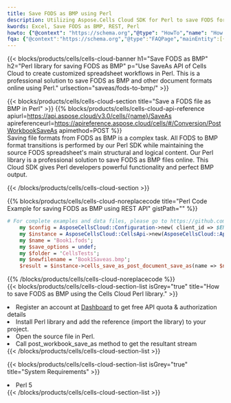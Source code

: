 ```yaml
---
title: Save FODS as BMP using Perl 
description: Utilizing Aspose.Cells Cloud SDK for Perl to save FODS format file as BMP format file. 
kwords: Excel, Save FODS as BMP, REST, Perl
howto: {"@context": "https://schema.org","@type": "HowTo","name": "How to save FODS as BMP using the Cells Cloud Perl library.","description": "How to save FODS as BMP using the Cells Cloud Perl library.","image": {"@type": "ImageObject"},"url": "/perl/saveas/fods-to-bmp/","step": [{ "@type": "HowToStep","name": "How to save FODS as BMP using the Cells Cloud Perl library. step 1", "image": {"@type": "ImageObject",},"url": "/perl/saveas/fods-to-bmp/","text": "Register an account at <a href='https://dashboard.aspose.cloud/'>Dashboard</a> to get free API quota & authorization details",},{ "@type": "HowToStep","name": "How to save FODS as BMP using the Cells Cloud Perl library. step 1", "image": {"@type": "ImageObject",},"url": "/perl/saveas/fods-to-bmp/","text": "Install Perl library and add the reference (import the library) to your project.",},{ "@type": "HowToStep","name": "How to save FODS as BMP using the Cells Cloud Perl library. step 1", "image": {"@type": "ImageObject",},"url": "/perl/saveas/fods-to-bmp/","text": "Open the source file in Perl.",},{ "@type": "HowToStep","name": "How to save FODS as BMP using the Cells Cloud Perl library. step 1", "image": {"@type": "ImageObject",},"url": "/perl/saveas/fods-to-bmp/","text": "Call post_workbook_save_as method to get the resultant stream",}, ],"supply": {"@type": "HowToSupply","name": "document"},"tool": [{"@type": "HowToTool","name": "VIM, Visual Studio Code, Eclipse"},{"@type": "HowToTool","name": "Aspose Cells"}],"totalTime": "PT6M"}
fqa: {"@context":"https://schema.org","@type":"FAQPage","mainEntity":[{"@type":"Question","name":"Why save file as other formats file in C# using REST API?","acceptedAnswer":{"@type":"Answer","text":"Documents are encoded in many ways, and some files may be incompatible with the software you use. To open and read such files, just save them as appropriate file formats.<br/><ol><li>Install .NET SDK and add the reference (import the library) to your project.</li><li>Open the source file in C# using REST API.</li><li>Call the PostWorkbookSaveAsRequest() method, passing an output filename with required extension.</li><li>Get the result of save as a separate file.</li></ol>"}},{"@type":"Question","name":"What file formats can I save as with your C# library?","acceptedAnswer":{"@type":"Answer","text":"We support a variety of file formats for conversion using .NET library, including XLSX, Excel, xls , PDF, CSV, HTML, Markdown, XML, PNG, JPG, TIFF, Json, TXT and many more."}},{"@type":"Question","name":"What is the maximum allowed file size for conversion using this .NET library?","acceptedAnswer":{"@type":"Answer","text":"There are no file size limits for format conversions using .NET library."}}]}
---
```



{{< blocks/products/cells/cells-cloud-banner h1="Save FODS as BMP" h2="Perl library for saving FODS as BMP" p="Use SaveAs API of Cells Cloud to create customized spreadsheet workflows in Perl. This is a professional solution to save FODS as BMP and other document formats online using Perl." urlsection="saveas/fods-to-bmp/" >}}

{{< blocks/products/cells/cells-cloud-section  title="Save a FODS file as BMP in Perl" >}}
{{% blocks/products/cells/cells-cloud-api-reference  apiurl=https://api.aspose.cloud/v3.0/cells/{name}/SaveAs  apireferenceurl=https://apireference.aspose.cloud/cells/#/Conversion/PostWorkbookSaveAs  apimethod=POST %}}
<br/>
Saving file formats from FODS as BMP is a complex task. All FODS to BMP format transitions is performed by our Perl SDK while maintaining the source FODS spreadsheet's main structural and logical content. Our Perl library is a professional solution to save FODS as BMP files online. This Cloud SDK gives Perl developers powerful functionality and perfect BMP output.

{{< /blocks/products/cells/cells-cloud-section >}}

{{% blocks/products/cells/cells-cloud-noreplacecode title="Perl Code Example for saving FODS as BMP using REST API" gistPath="" %}}
  
```perl
# For complete examples and data files, please go to https://github.com/aspose-cells-cloud/aspose-cells-cloud-perl/
    my $config = AsposeCellsCloud::Configuration->new( client_id => $ENV{'ProductClientId'}, client_secret => $ENV{'ProductClientSecret'});
    my $instance = AsposeCellsCloud::CellsApi->new(AsposeCellsCloud::ApiClient->new( $config));
    my $name = 'Book1.fods';
    my $save_options = undef;
    my $folder = 'CellsTests';
    my $newfilename = 'Book1Saveas.bmp';
    $result = $instance->cells_save_as_post_document_save_as(name => $name,save_options => $save_options, newfilename => $newfilename, folder => $folder);
```
  
{{% /blocks/products/cells/cells-cloud-noreplacecode  %}}
<br/>
{{< blocks/products/cells/cells-cloud-section-list isGrey="true"  title="How to save FODS as BMP using the Cells Cloud Perl library." >}}
<li>Register an account at <a href="https://dashboard.aspose.cloud/">Dashboard</a> to get free API quota & authorization details</li>
<li>Install Perl library and add the reference (import the library) to your project.</li>
<li>Open the source file in Perl.</li>
<li>Call post_workbook_save_as method to get the resultant stream</li>
{{< /blocks/products/cells/cells-cloud-section-list >}}

{{< blocks/products/cells/cells-cloud-section-list isGrey="true"  title="System Requirements" >}}
<li>Perl 5</li>
{{< /blocks/products/cells/cells-cloud-section-list >}}
